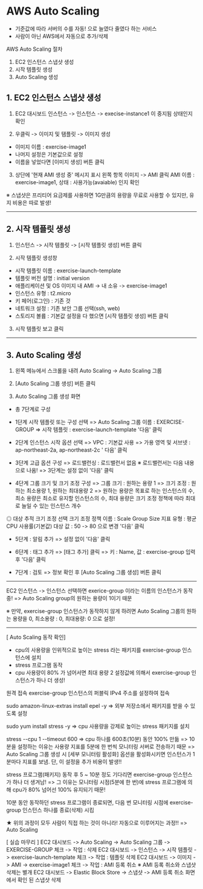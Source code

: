# AWS Auto Scaling 
- 기준값에 따라 서버의 수를 자동! 으로 늘였다 줄였다 하는 서비스
- 사람이 아닌 AWS에서 자동으로 추가/삭제

AWS Auto Scaling 절차
1. EC2 인스턴스 스냅샷 생성
2. 시작 템플릿 생성
3. Auto Scaling 생성

## 1. EC2 인스턴스 스냅샷 생성
1. EC2 대시보드 인스턴스 -> 인스턴스 -> execise-instance1 이 중지됨 상태인지 확인

2. 우클릭 -> 이미지 및 탬플릿 -> 이미지 생성
- 이미지 이름 : exercise-image1
- 나머지 설정은 기본값으로 설정
- 이름을 넣었다면 [이미지 생성] 버튼 클릭

3. 상단에 '현재 AMI 생성 중' 메시지 표시
왼쪽 항목 이미지 -> AMI 클릭
AMI 이름 : exercise-image1, 상태 : 사용가능(avaiable) 인지 확인

※ 스냅샷은 프리티어 요금제를 사용하면 1G만큼의 용량을 무료로 사용할 수 있지만, 유지 비용은 따로 발생!

---

## 2. 시작 템플릿 생성
1. 인스턴스 -> 시작 템플릿 -> [시작 템플릿 생성] 버튼 클릭

2. 시작 템플릿 생성창
- 시작 템플릿 이름 : exercise-launch-template
- 템플릿 버전 설명 : initial version
- 애플리케이션 및 OS 이미지
  내 AMI -> 내 소유 -> exercise-image1
- 인스턴스 유형 : t2.micro
- 키 페어(로그인) : 기존 것
- 네트워크 설정 : 기존 보안 그룹 선택(ssh, web)
- 스토리지 볼륨 : 기본값
설정을 다 했으면 [시작 템플릿 생성] 버튼 클릭

3. 시작 템플릿 보고 클릭

---

## 3. Auto Scaling 생성
1. 왼쪽 메뉴에서 스크롤을 내려 Auto Scaling -> Auto Scaling 그룹

2. [Auto Scaling 그룹 생성] 버튼 클릭

3. Auto Scaling 그룹 생성 화면
- 총 7단계로 구성
- 1단계 시작 템플릿 또는 구성 선택
=> Auto Scaling 그룹 이름 : EXERCISE-GROUP
=> 시작 템플릿 : exercise-launch-template
'다음' 클릭

- 2단계 인스턴스 시작 옵션 선택
=> VPC : 기본값 사용
=> 가용 영역 및 서브넷 : ap-northeast-2a, ap-northeast-2c
' 다음' 클릭

- 3단계 고급 옵션 구성
=> 로드밸런싱 : 로드밸런서 없음
※ 로드밸런서는 다음 내용으로 나옴!
=> 3단계는 설정 없이 '다음' 클릭

- 4단계 그룹 크기 및 크기 조정 구성
=> 그룹 크기 : 원하는 용량 1
=> 크기 조정 : 원하는 최소용량 1, 원하는 최대용량 2
=> 원하는 용량은 목표로 하는 인스턴스의 수, 최소 용량은 최소로 유지할 인스턴스의 수, 
     최대 용량은 크기 조정 정책에 따라 최대로 늘일 수 있는 인스턴스 개수

◎ 대상 추적 크기 조정 선택 
    크기 조정 정책 이름 : Scale Group Size
    지표 유형 : 평균 CPU 사용률(기본값)
    대상 값 : 50 -> 80 으로 변경
'다음' 클릭

- 5단계 : 알림 추가
 => 설정 없이 '다음' 클릭

- 6단계 : 태그 추가
 => [태그 추가] 클릭
 => 키 : Name, 값 : exercise-group
입력 후 '다음' 클릭

- 7단계 : 검토
=> 정보 확인 후 [Auto Scaling 그룹 생성] 버튼 클릭

---
EC2 인스턴스 -> 인스턴스 선택하면 exerice-group 이라는 이름의 인스턴스가 동작 중!
=> Auto Scaling group의 원하는 용량이 1이기 때문

※ 만약, exercise-group 인스턴스가 동작하지 않게 하려면 Auto Scaling 그룹의 
   원하는 용량을 0, 최소용량 : 0, 최대용량: 0 으로 설정!

---
[ Auto Scaling 동작 확인]
- cpu의 사용량을 인위적으로 높이는 stress 라는 패키지를 exercise-group 인스턴스에 설치
- stress 프로그램 동작
- cpu 사용량이 80% 가 넘어서면 최대 용량 2 설정값에 의해서 exercise-group 인스턴스가 하나 더 생성!

원격 접속
exercise-group 인스턴스의 퍼블릭 IPv4 주소를 설정하여 접속

sudo amazon-linux-extras install epel -y
=> 외부 저장소에서 패키지를 받을 수 있도록 설정

sudo yum install stress -y
=> cpu 사용량을 강제로 높이는 stress 패키지를 설치

stress --cpu 1 --timeout 600
=> cpu 하나를 600초(10분) 동안 100% 만듦
=> 10분을 설정하는 이유는 사용량 지표를 5분에 한 번씩 모니터링 서버로 전송하기 때문
=> Auto Scaling 그룹 생성 시 [세부 모니터링 활성화] 옵션을 활성화시키면 인스턴스가 
     1분마다 지표를 보냄. 단, 이 설정을 추가 비용이 발생!!

stress 프로그램(패키지) 동작 후 5 ~ 10분 정도 기다리면 exercise-group 인스턴스가 하나 더 생겨남!
=> 그 이유는 모니터링 시점(5분에 한 번)에 stress 프로그램에 의해 cpu가 80% 넘어선 100% 유지되기 때문!

10분 동안 동작하던 stress 프로그램이 종료되면, 다음 번 모니터링 시점에 exercise-group 인스턴스 하나를 종료(삭제) 시킴

★ 위의 과정이 모두 사람이 직접 하는 것이 아니라! 자동으로 이루어지는 과정!!
=> Auto Scaling 

[ 실습 마무리 ]
EC2 대시보드 -> Auto Scaling -> Auto Scaling 그룹 -> EXERCISE-GROUP 체크 -> 작업 : 삭제 
EC2 대시보드 -> 인스턴스 -> 시작 템플릿 -> exercise-launch-template 체크 -> 작업 : 템플릿 삭제
EC2 대시보드 -> 이미지 -> AMI -> exercise-image1 체크 -> 작업 : AMI 등록 취소
※ AMI 등록 취소와 스냅샷 삭제는 별개
EC2 대시보드 -> Elastic Block Store -> 스냅샷 -> AMI 등록 취소 화면에서 확인 된 스냅샷 삭제


